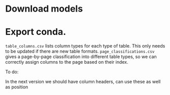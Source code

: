 # Download models

# Export conda.


`table_columns.csv` lists column types for each type of table. This only needs to be updated if there are new table formats. `page_classifications.csv` gives a page-by-page classification into different table types, so we can correctly assign columns to the page based on their index.


To do:

In the next version we should have column headers, can use these as well as position